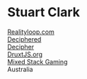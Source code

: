 
# Stuart Clark

<div class="my-10 grid grid-cols-[40px,1fr] w-min gap-y-4">
  <mdi-briefcase class="opacity-50" />
  <div><a href="https://www.realityloop.com" target="_blank">Realityloop.com</a></div>
  <mdi-drupal class="opacity-50" />
  <div><a href="https://www.drupal.org/u/Deciphered" target="_blank">Deciphered</a></div>
  <mdi-github class="opacity-50" />
  <div><a href="https://github.com/decipher" target="_blank">Decipher</a></div>
  <mdi-nuxt class="opacity-50" />
  <div><a href="https://druxtjs.org" target="_blank">DruxtJS.org</a></div>
  <mdi-youtube class="opacity-50" />
  <div><a href="https://www.youtube.com/channel/UCHp-BhAv8T5AHM8K4y_Mzlw" target="_blank">Mixed&nbsp;Stack&nbsp;Gaming</a></div>
  <mdi-earth class="opacity-50"/>
  <div>Australia</div>
</div>

<!--
Hello

I'm Stuart Clark:
* Decoupled Developer @ Realityloop in Australia
* Drupal developer of 15 years
* Vue developer for 3+ years with focus on decoupled, leading to the creation of Druxt

With me today is ...
-->
